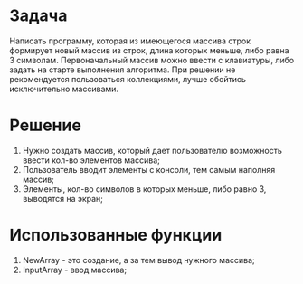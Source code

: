 # Задача
Написать программу, которая из имеющегося массива строк формирует новый массив из строк, длина которых меньше, либо равна 3 символам. Первоначальный массив можно ввести с клавиатуры, либо задать на старте выполнения алгоритма. При решении не рекомендуется пользоваться коллекциями, лучше обойтись исключительно массивами.

# Решение
1. Нужно создать массив, который дает пользователю возможность ввести кол-во элементов массива;
2. Пользователь вводит элементы с консоли, тем самым наполняя массив;
3. Элементы, кол-во символов в которых меньше, либо равно 3, выводятся на экран;

# Использованные функции
1. NewArray - это создание, а за тем вывод нужного массива;
2. InputArray - ввод массива;
